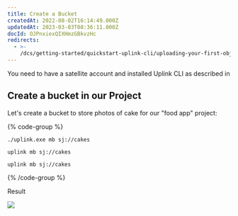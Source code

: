 ```yaml
---
title: Create a Bucket
createdAt: 2022-08-02T16:14:49.000Z
updatedAt: 2023-03-03T08:36:11.000Z
docId: OJPnxiexQIXHmzGBkvzHc
redirects:
  - >-
    /dcs/getting-started/quickstart-uplink-cli/uploading-your-first-object/create-a-bucket
---
```


You need to have a satellite account and installed Uplink CLI as described in [](docId\:TbMdOGCAXNWyPpQmH6EOq)

## Create a bucket in our Project

Let's create a bucket to store photos of cake for our "food app" project:

{% code-group %}
```windows
./uplink.exe mb sj://cakes
```

```macos
uplink mb sj://cakes
```

```linux
uplink mb sj://cakes
```
{% /code-group %}

Result

![](https://archbee-image-uploads.s3.amazonaws.com/kv3plx2xmXcUGcVl4Lttj/VE2SKIz_0DR32w_SqGKly_bucketcakescreated.png)

